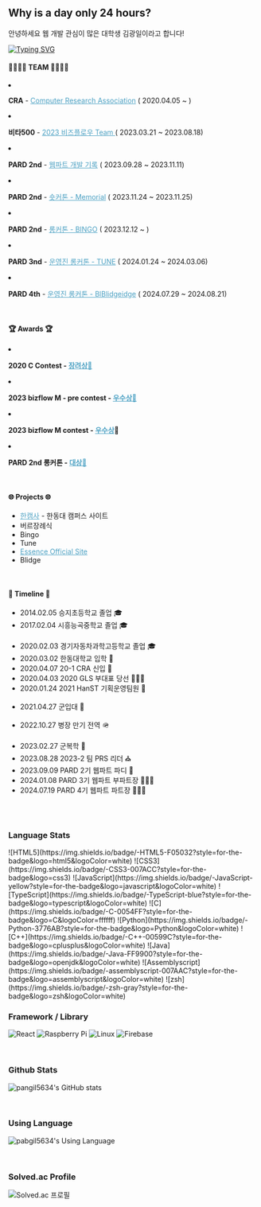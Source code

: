 <h2>Why is a day only 24 hours?</h2>
<p>안녕하세요 웹 개발 관심이 많은 대학생 김광일이라고 합니다!</p>

[![Typing SVG](https://readme-typing-svg.herokuapp.com?font=Architects+Daughter&color=80ed99&size=20&lines=Hello,+I+will+be+famous+developer!;I+really+like+programming~!;So+i+want+to+develop+everyday!!;And+I'm+a+proud+GitHub+user)](https://git.io/typing-svg)
<br>

<h4>👨‍👨‍👦‍👦 TEAM 👨‍👨‍👦‍👦</h4>
<li><p><b>CRA</b> - <a href = "https://cra16.github.io" style = "color : rgb(76, 161, 195)"> Computer Research Association</a> ( 2020.04.05 ~ )</p></li>
<li><p><b>비타500</b> - <a href = "https://www.notion.so/500-ac808876526a4b4c97376b77aa3d11e1?pvs=4" style = "color : rgb(76, 161, 195)"> 2023 비즈플로우 Team </a> ( 2023.03.21 ~ 2023.08.18)</p></li>
<li><p><b>PARD 2nd</b> - <a href = "https://github.com/2nd-PARD-WEB-PART/KimKwangil" style = "color : rgb(76, 161, 195)">웹파트 개발 기록</a> ( 2023.09.28 ~ 2023.11.11)</p></li>
<li><p><b>PARD 2nd</b> - <a href = "https://github.com/2nd-PARD-WEB-PART/PARD-2th-Memorial" style = "color : rgb(76, 161, 195)">숏커톤 - Memorial</a> ( 2023.11.24 ~ 2023.11.25)</p></li>
<li><p><b>PARD 2nd</b> - <a href = "https://github.com/Club-PARD/Bingo_WEB" style = "color : rgb(76, 161, 195)">롱커톤 - BINGO</a> ( 2023.12.12 ~ )</p></li>
<li><p><b>PARD 3nd</b> - <a href = "https://github.com/Club-PARD/UJaCha_WEB" style = "color : rgb(76, 161, 195)">운영진 롱커톤 - TUNE</a> ( 2024.01.24 ~ 2024.03.06)</p></li>
<li><p><b>PARD 4th</b> - <a href = "https://github.com/Club-PARD/PARD_4th_GwangGi_FE" style = "color : rgb(76, 161, 195)">운영진 롱커톤 - BlBlidgeidge</a> ( 2024.07.29 ~ 2024.08.21)</p></li>

<br>

<h4>🏆 Awards 🏆</h4>
<li><p><b>2020 C Contest - <span><a href = "https://github.com/pangil5634/pangil5634/wiki/%5BAwards%5D-2020-C-Contest" style = "color : rgb(76, 161, 195)">장려상🥉</a></span></b></p></li>
<li><p><b>2023 bizflow M - pre contest - <span><a href = "https://github.com/pangil5634/pangil5634/wiki/%5BAwards%5D-bizflow-M-%E2%80%90-pre-contest" style = "color : rgb(76, 161, 195)">우수상🥈</a></span></b></p></li>
<li><p><b>2023 bizflow M contest - <span><a href = "https://private-user-images.githubusercontent.com/54162245/302922643-851d0268-ae1d-47e7-9905-349f86098e06.jpeg?jwt=eyJhbGciOiJIUzI1NiIsInR5cCI6IkpXVCJ9.eyJpc3MiOiJnaXRodWIuY29tIiwiYXVkIjoicmF3LmdpdGh1YnVzZXJjb250ZW50LmNvbSIsImtleSI6ImtleTUiLCJleHAiOjE3MDcyOTc0MDUsIm5iZiI6MTcwNzI5NzEwNSwicGF0aCI6Ii81NDE2MjI0NS8zMDI5MjI2NDMtODUxZDAyNjgtYWUxZC00N2U3LTk5MDUtMzQ5Zjg2MDk4ZTA2LmpwZWc_WC1BbXotQWxnb3JpdGhtPUFXUzQtSE1BQy1TSEEyNTYmWC1BbXotQ3JlZGVudGlhbD1BS0lBVkNPRFlMU0E1M1BRSzRaQSUyRjIwMjQwMjA3JTJGdXMtZWFzdC0xJTJGczMlMkZhd3M0X3JlcXVlc3QmWC1BbXotRGF0ZT0yMDI0MDIwN1QwOTExNDVaJlgtQW16LUV4cGlyZXM9MzAwJlgtQW16LVNpZ25hdHVyZT0xMDk3YTI2OGZlZjliOWI2ZmMzNmIzYWJlMjk3ODc2ZDU4MDAxNjBkOGZlMzhkMjk4YWI5ODQ1NTAyODMxZDExJlgtQW16LVNpZ25lZEhlYWRlcnM9aG9zdCZhY3Rvcl9pZD0wJmtleV9pZD0wJnJlcG9faWQ9MCJ9.keupw5yJHIIF1rWDG0ePVz2ePTSNTOtjms58Lxj1g_M" style = "color : rgb(76, 161, 195)">우수상</a>🥈</span></b></p></li>
<li><p><b>PARD 2nd 롱커톤 - <span><a href = "https://private-user-images.githubusercontent.com/54162245/302921160-c46836c4-e134-4203-b0fe-214d852c3ff4.jpeg?jwt=eyJhbGciOiJIUzI1NiIsInR5cCI6IkpXVCJ9.eyJpc3MiOiJnaXRodWIuY29tIiwiYXVkIjoicmF3LmdpdGh1YnVzZXJjb250ZW50LmNvbSIsImtleSI6ImtleTUiLCJleHAiOjE3MDcyOTcxNzksIm5iZiI6MTcwNzI5Njg3OSwicGF0aCI6Ii81NDE2MjI0NS8zMDI5MjExNjAtYzQ2ODM2YzQtZTEzNC00MjAzLWIwZmUtMjE0ZDg1MmMzZmY0LmpwZWc_WC1BbXotQWxnb3JpdGhtPUFXUzQtSE1BQy1TSEEyNTYmWC1BbXotQ3JlZGVudGlhbD1BS0lBVkNPRFlMU0E1M1BRSzRaQSUyRjIwMjQwMjA3JTJGdXMtZWFzdC0xJTJGczMlMkZhd3M0X3JlcXVlc3QmWC1BbXotRGF0ZT0yMDI0MDIwN1QwOTA3NTlaJlgtQW16LUV4cGlyZXM9MzAwJlgtQW16LVNpZ25hdHVyZT01N2I0OWVhNmMxZDYyNTdiMGNiZmQyODYwOGZkMmM4NmEwMjc1ZjgwOWM2NzQ2NzdkZTFjNTRiM2RiZWMzMWFiJlgtQW16LVNpZ25lZEhlYWRlcnM9aG9zdCZhY3Rvcl9pZD0wJmtleV9pZD0wJnJlcG9faWQ9MCJ9.rgjfNmvuiaw74zHRGJBxB-RA-1Lv1BtlfvXumQz8nMg" style = "color : rgb(76, 161, 195)">대상🥇</a></span></b></p></li>
<br>

<h4>🌐 Projects 🌐</h4>
<ul>
    <li><a href = "https://hancamsa.netlify.app" style = "color : rgb(76, 161, 195)">한캠사</a> - 한동대 캠퍼스 사이트</li>
    <li>버르장례식</li>
    <li>Bingo</li>
    <li>Tune</li>
    <li><a href = "https://essenceworship.netlify.app"style = "color : rgb(76, 161, 195)">Essence Official Site</a></li>
    <li>Blidge</li>
</ul>
<br>
    
<h4>🚗 Timeline 🚗</h4>
<ul>
    <li>2014.02.05 승지초등학교 졸업 🎓</li>
    <li>2017.02.04 시흥능곡중학교 졸업 🎓</li>
    <br>
    <li>2020.02.03 경기자동차과학고등학교 졸업 🎓</li>
    <li>2020.03.02 한동대학교 입학 🏫</li>
    <li>2020.04.07 20-1 CRA 신입 👥</li>
    <li>2020.04.03 2020 GLS 부대표 당선 🤵🏻‍♂️</li>
    <li>2020.01.24 2021 HanST 기획운영팀원 👥</li>
    <br>
    <li>2021.04.27 군입대 🫡</li>
    <br>
    <li>2022.10.27 병장 만기 전역 🪖</li>
    <br>
    <li>2023.02.27 군복학 🏫</li>
    <li>2023.08.28 2023-2 팀 PRS 리더 ⛪️</li>
    <li>2023.09.09 PARD 2기 웹파트 파디 👥</li>
    <li>2024.01.08 PARD 3기 웹파트 부파트장 🤵🏻‍♂️</li>
    <li>2024.07.19 PARD 4기 웹파트 파트장 🤵🏻‍♂️</li>
</ul>
<br>

<br>
<h3>Language Stats</h3>
![HTML5](https://img.shields.io/badge/-HTML5-F05032?style=for-the-badge&logo=html5&logoColor=white)
![CSS3](https://img.shields.io/badge/-CSS3-007ACC?style=for-the-badge&logo=css3)
![JavaScript](https://img.shields.io/badge/-JavaScript-yellow?style=for-the-badge&logo=javascript&logoColor=white)
![TypeScript](https://img.shields.io/badge/-TypeScript-blue?style=for-the-badge&logo=typescript&logoColor=white)
![C](https://img.shields.io/badge/-C-0054FF?style=for-the-badge&logo=C&logoColor=ffffff)
![Python](https://img.shields.io/badge/-Python-3776AB?style=for-the-badge&logo=Python&logoColor=white)
![C++](https://img.shields.io/badge/-C++-00599C?style=for-the-badge&logo=cplusplus&logoColor=white)
![Java](https://img.shields.io/badge/-Java-FF9900?style=for-the-badge&logo=openjdk&logoColor=white)
![Assemblyscript](https://img.shields.io/badge/-assemblyscript-007AAC?style=for-the-badge&logo=assemblyscript&logoColor=white)
![zsh](https://img.shields.io/badge/-zsh-gray?style=for-the-badge&logo=zsh&logoColor=white)

<br>
<h3>Framework / Library</h3>

![React](https://img.shields.io/badge/-React-61DAFB?style=for-the-badge&logo=react&logoColor=white)
![Raspberry Pi](https://img.shields.io/badge/-raspberrypi-A22846?style=for-the-badge&logo=raspberrypi&logoColor=white)
![Linux](https://img.shields.io/badge/-linux-FCC624?style=for-the-badge&logo=linux&logoColor=white)
![Firebase](https://img.shields.io/badge/-firebase-F5820D?style=for-the-badge&logo=firebase&logoColor=white)

<br>
<h3>Github Stats</h3>

![pangil5634's GitHub stats](https://github-readme-stats.vercel.app/api?username=pangil5634&show_icons=true&theme=radical)

<br>
<h3>Using Language</h3>

![pabgil5634's Using Language](https://github-readme-stats.vercel.app/api/top-langs/?username=pangil5634&layout=compact&theme=tokyonight)

<br>
<h3>Solved.ac Profile</h3>

![Solved.ac 프로필](http://mazassumnida.wtf/api/v2/generate_badge?boj=oksk6681)
